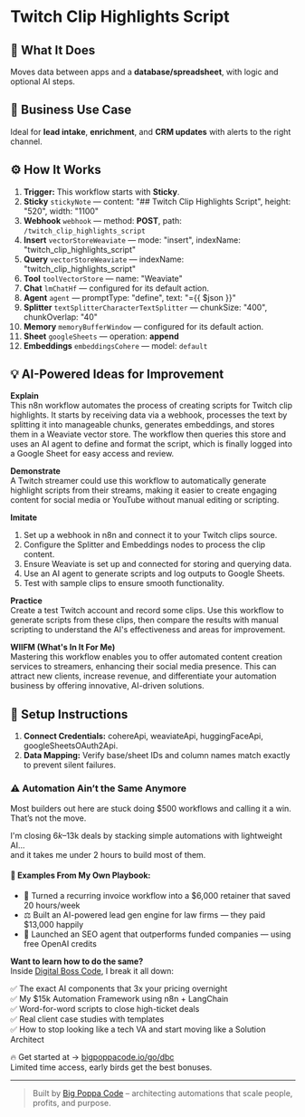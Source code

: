 # Twitch Clip Highlights Script
  ## 🚀 What It Does
  Moves data between apps and a **database/spreadsheet**, with logic and optional AI steps.
  
  ## 💼 Business Use Case
  Ideal for **lead intake**, **enrichment**, and **CRM updates** with alerts to the right channel.
  
  ## ⚙️ How It Works
  1. **Trigger:** This workflow starts with **Sticky**.
  2. **Sticky** `stickyNote` — content: "## Twitch Clip Highlights Script", height: "520", width: "1100"
3. **Webhook** `webhook` — method: **POST**, path: `/twitch_clip_highlights_script`
4. **Insert** `vectorStoreWeaviate` — mode: "insert", indexName: "twitch_clip_highlights_script"
5. **Query** `vectorStoreWeaviate` — indexName: "twitch_clip_highlights_script"
6. **Tool** `toolVectorStore` — name: "Weaviate"
7. **Chat** `lmChatHf` — configured for its default action.
8. **Agent** `agent` — promptType: "define", text: "={{ $json }}"
9. **Splitter** `textSplitterCharacterTextSplitter` — chunkSize: "400", chunkOverlap: "40"
10. **Memory** `memoryBufferWindow` — configured for its default action.
11. **Sheet** `googleSheets` — operation: **append**
12. **Embeddings** `embeddingsCohere` — model: `default`
  
  ## 💡 AI-Powered Ideas for Improvement
  **Explain**  
This n8n workflow automates the process of creating scripts for Twitch clip highlights. It starts by receiving data via a webhook, processes the text by splitting it into manageable chunks, generates embeddings, and stores them in a Weaviate vector store. The workflow then queries this store and uses an AI agent to define and format the script, which is finally logged into a Google Sheet for easy access and review.

**Demonstrate**  
A Twitch streamer could use this workflow to automatically generate highlight scripts from their streams, making it easier to create engaging content for social media or YouTube without manual editing or scripting.

**Imitate**  
1. Set up a webhook in n8n and connect it to your Twitch clips source.  
2. Configure the Splitter and Embeddings nodes to process the clip content.  
3. Ensure Weaviate is set up and connected for storing and querying data.  
4. Use an AI agent to generate scripts and log outputs to Google Sheets.  
5. Test with sample clips to ensure smooth functionality.

**Practice**  
Create a test Twitch account and record some clips. Use this workflow to generate scripts from these clips, then compare the results with manual scripting to understand the AI's effectiveness and areas for improvement.

**WIIFM (What's In It For Me)**  
Mastering this workflow enables you to offer automated content creation services to streamers, enhancing their social media presence. This can attract new clients, increase revenue, and differentiate your automation business by offering innovative, AI-driven solutions.
  
  ## 🔧 Setup Instructions
  1. **Connect Credentials:** cohereApi, weaviateApi, huggingFaceApi, googleSheetsOAuth2Api.
2. **Data Mapping:** Verify base/sheet IDs and column names match exactly to prevent silent failures.
  
### ⚠️ Automation Ain’t the Same Anymore

Most builders out here are stuck doing $500 workflows and calling it a win.  
That’s not the move.  

I'm closing $6k–$13k deals by stacking simple automations with lightweight AI...  
and it takes me under 2 hours to build most of them.

#### 🧠 Examples From My Own Playbook:
- 🔁 Turned a recurring invoice workflow into a $6,000 retainer that saved 20 hours/week  
- ⚖️ Built an AI-powered lead gen engine for law firms — they paid $13,000 happily  
- 🚀 Launched an SEO agent that outperforms funded companies — using free OpenAI credits  

**Want to learn how to do the same?**  
Inside [Digital Boss Code](https://bigpoppacode.io/go/dbc), I break it all down:

✅ The exact AI components that 3x your pricing overnight  
✅ My $15k Automation Framework using n8n + LangChain  
✅ Word-for-word scripts to close high-ticket deals  
✅ Real client case studies with templates  
✅ How to stop looking like a tech VA and start moving like a Solution Architect  

🔥 Get started at → [bigpoppacode.io/go/dbc](https://bigpoppacode.io/go/dbc)  
Limited time access, early birds get the best bonuses.

---
> Built by [Big Poppa Code](https://bigpoppacode.io) – architecting automations that scale people, profits, and purpose.
  